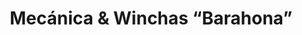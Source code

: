 ---
title: "Mecánica & Winchas “Barahona”"
url: /otavalo/mecanica-y-winchas-barahona/
shop: reparación de automóviles
---